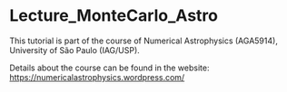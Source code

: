 # Lecture_MonteCarlo_Astro



This tutorial is part of the course of Numerical Astrophysics (AGA5914), University of São Paulo (IAG/USP).

Details about the course can be found in the website:
  https://numericalastrophysics.wordpress.com/
  

